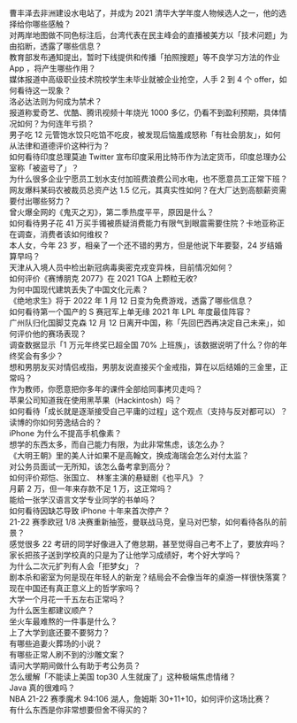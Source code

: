 曹丰泽去非洲建设水电站了，并成为 2021 清华大学年度人物候选人之一，他的选择给你哪些感触？  
对两岸地图做不同色标注后，台湾代表在民主峰会的直播被美方以「技术问题」为由掐断，透露了哪些信息？  
教育部发布通知提出，暂时下线提供和传播「拍照搜题」等不良学习方法的作业 App ，将产生哪些作用？  
媒体报道中高级职业技术院校学生未毕业就被企业抢空，人手 2 到 4 个 offer，如何看待这一现象？  
洛必达法则为何成为禁术？  
报道称爱奇艺、优酷、腾讯视频十年烧光 1000 多亿，仍看不到盈利预期，具体情况如何？为何连年亏损？  
男子吃 12 元管饱水饺只吃馅不吃皮，被发现后恼羞成怒称「有社会朋友」，如何从法律和道德评价这种行为？  
如何看待印度总理莫迪 Twitter 宣布印度采用比特币作为法定货币，印度总理办公室称「被盗号了」？  
为什么很多企业宁愿员工划水支付加班费浪费公司水电，也不愿意员工正常下班？  
网友爆料某码农被裁员总资产达 1.5 亿元，其真实性如何？在大厂达到高额薪资需要付出哪些努力？  
曾火爆全网的《鬼灭之刃》，第二季热度平平，原因是什么？  
如何看待男子花 41 万买手镯被质疑消费能力有限气到眼震需要住院？卡地亚称正在调查，消费者该如何维权？  
本人女，今年 23 岁，相亲了一个还不错的男方，但是他说下年要娶，24 岁结婚算早吗？  
天津从入境人员中检出新冠病毒奥密克戎变异株，目前情况如何？  
如何评价《赛博朋克 2077》在 2021 TGA 上颗粒无收?  
为何中国现代建筑丢失了中国文化元素？  
《绝地求生》将于 2022 年 1 月 12 日变为免费游戏，透露了哪些信息？  
如何看待第一个国产的 S 赛冠军上单无缘 2021 年 LPL 年度最佳阵容？  
广州队归化国脚艾克森 12 月 12 日离开中国，称「先回巴西再决定自己未来」，如何评价他的赛场表现？  
调查数据显示「1 万元年终奖已超全国 70% 上班族」，该数据说明了什么？你的年终奖会有多少？  
想和男朋友买对情侣戒指，男朋友说直接买个金戒指，算在以后结婚的三金里，正常吗？  
作为教师，你愿意把你多年的课件全部给同事拷贝走吗？  
苹果公司知道我在使用黑苹果（Hackintosh）吗？  
如何看待「成长就是逐渐接受自己平庸的过程」这个观点（支持与反对都可以）？  
读博的你如何劳逸结合的？  
iPhone 为什么不提高手机像素？  
想学的东西太多，而自己能力有限，为此非常焦虑，该怎么办？  
《大明王朝》里的美人计如果不是高翰文，换成海瑞会怎么对付太监？  
对公务员面试一无所知，该怎么备考拿到高分？  
如何评价郑恺、张国立、 林峯主演的悬疑剧《也平凡》？  
月薪  2 万，但一年来存款不足 1 万，这正常吗？  
能给一张学汉语言文学专业同学的书单吗？  
如何看待因缺芯导致 iPhone 十年来首次停产？  
21-22 赛季欧冠 1/8 决赛重新抽签，曼联战马竞，皇马对巴黎，如何看待各队的前景？  
感觉很多 22 考研的同学好像进入了倦怠期，甚至觉得自己考不上了，要放弃吗？  
家长把孩子送到学校真的只是为了让他学习成绩好，考个好大学吗？  
为什么二次元扩列有人会「拒梦女」？  
剧本杀和密室为何是现在年轻人的新宠？结局会不会像当年的桌游一样很快落寞？  
现在中国还有真正意义上的哲学家吗？  
大学一个月花一千五左右正常吗？  
为什么医生都建议顺产？  
坐火车最难熬的一件事是什么？  
上了大学到底还要不要努力？  
有哪些追妻火葬场的小说？  
有哪些正常人刷不到的沙雕文案？  
请问大学期间做什么有助于考公务员？  
怎么缓解「不能读上美国 top30 人生就废了」这种极端焦虑情绪？  
Java 真的很难吗？  
NBA 21-22 赛季魔术 94:106 湖人，詹姆斯 30+11+10，如何评价这场比赛？  
有什么东西是你非常想要但舍不得买的？  
